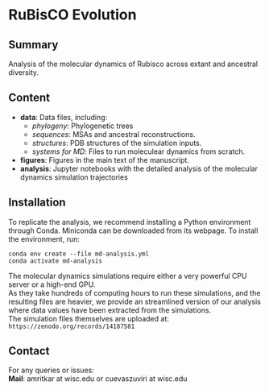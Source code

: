 # RuBisCO Evolution

## Summary

Analysis of the molecular dynamics of Rubisco across extant and ancestral diversity.

## Content

- **data**: Data files, including:
	- *phylogeny*: Phylogenetic trees
	- *sequences*: MSAs and ancestral reconstructions.
	- *structures*: PDB structures of the simulation inputs.
	- *systems for MD*: Files to run moleculear dynamics from scratch.
- **figures**: Figures in the main text of the manuscript.
- **analysis**: Jupyter notebooks with the detailed analysis of the molecular dynamics simulation trajectories

## Installation
To replicate the analysis, we recommend installing a Python environment through Conda. Miniconda can be downloaded from its webpage.
To install the environment, run:

	conda env create --file md-analysis.yml
	conda activate md-analysis

The molecular dynamics simulations require either a very powerful CPU server or a high-end GPU. \
As they take hundreds of computing hours to run these simulations, and the resulting files are heavier, we provide an streamlined version of our analysis where data values have been extracted from the simulations.	\
The simulation files themselves are uploaded at: `https://zenodo.org/records/14187581`

## Contact
For any queries or issues:	\
**Mail**: amritkar at wisc.edu or cuevaszuviri at wisc.edu
